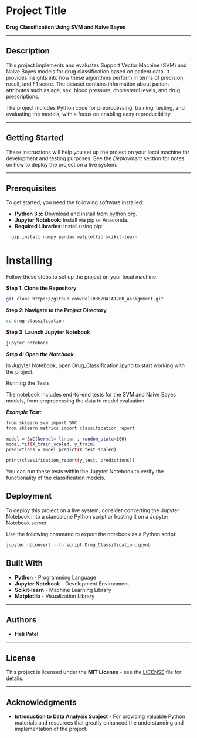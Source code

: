 # Project Title

**Drug Classification Using SVM and Naive Bayes**

---

## Description

This project implements and evaluates Support Vector Machine (SVM) and Naive Bayes models for drug classification based on patient data. It provides insights into how these algorithms perform in terms of precision, recall, and F1 score. The dataset contains information about patient attributes such as age, sex, blood pressure, cholesterol levels, and drug prescriptions. 

The project includes Python code for preprocessing, training, testing, and evaluating the models, with a focus on enabling easy reproducibility.

---

## Getting Started

These instructions will help you set up the project on your local machine for development and testing purposes. See the *Deployment* section for notes on how to deploy the project on a live system.

---

## Prerequisites

To get started, you need the following software installed:

- **Python 3.x**: Download and install from [python.org](https://www.python.org/).
- **Jupyter Notebook**: Install via pip or Anaconda.
- **Required Libraries**: Install using pip:
```bash
  pip install numpy pandas matplotlib scikit-learn
```
# Installing

Follow these steps to set up the project on your local machine:

**Step 1: Clone the Repository**
```bash
git clone https://github.com/Heli036/DATA1200_Assignment.git
```
**Step 2: Navigate to the Project Directory**
```bash
cd drug-classification
```
**Step 3: Launch Jupyter Notebook**
```bash
jupyter notebook
```

***Step 4: Open the Notebook***

In Jupyter Notebook, open Drug_Classification.ipynb to start working with the project.

Running the Tests

The notebook includes end-to-end tests for the SVM and Naive Bayes models, from preprocessing the data to model evaluation.

***Example Test:***
```bash
from sklearn.svm import SVC
from sklearn.metrics import classification_report

model = SVC(kernel='linear', random_state=100)
model.fit(X_train_scaled, y_train)
predictions = model.predict(X_test_scaled)

print(classification_report(y_test, predictions))
```

You can run these tests within the Jupyter Notebook to verify the functionality of the classification models.

## Deployment
To deploy this project on a live system, consider converting the Jupyter Notebook into a standalone Python script or hosting it on a Jupyter Notebook server.

Use the following command to export the notebook as a Python script:

```bash
jupyter nbconvert --to script Drug_Classification.ipynb
```
## Built With

- **Python** - Programming Language
- **Jupyter Notebook** - Development Environment
- **Scikit-learn** - Machine Learning Library
- **Matplotlib** - Visualization Library

---

## Authors

- **Heli Patel** 

---

## License

This project is licensed under the **MIT License** - see the [LICENSE](LICENSE) file for details.

---

## Acknowledgments

- **Introduction to Data Analysis Subject** - For providing valuable Python materials and resources that greatly enhanced the understanding and implementation of the project.

